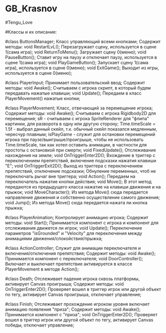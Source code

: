 # GB_Krasnov
#Tengu_Love

#Классы и их описание:

#class ButtonsManager;
  Класс управляющий всеми кнопками;
  Содержит методы:
    void RestartLvL();
      Перезагружает сцену, используется в сцене 1(сама игра);
    void ReturnToMenu();
      Загружает сцену 0(меню);
    void PauseButton();
      Ставит игру на паузу и отключает паузу, используется в сцене 1(сама игра);
    void PlayGameButton();
      Запускает сцену 1(сама игра), используется в сцене 0(меню);
    void ExitGame();
      Выходит из игры, используется в сцене 0(меню);
      
#class PlayerInput;
  Принимает пользовательский ввод;
  Содержит методы:
    void Awake();
      Считываем с игрока скрипт, в который будем передавать нажатые клавиши;
    void Update();
      Передаем в класс PlayerMovement() нажатые кнопки;
      
#class PlayerMovement;
  Класс, отвечающий за перемещение игрока;
  Содержит методы:
    void Awake();
      Считываем с игрока Rigidbody2D для перемещения;
      sR - считываем с игрока SpriteRenderer для "флипа" картинки, для разворота в одну или другую сторону;
      Time.timeScale = 1.5f - выбрал данный скейл, т.к. обычный скейл показался медленным, чересчур плавным;
      isPlayGame - служит для остановки перемещений игрока при паузе/выигрыше/проигрыше, чтобы не использовать Time.timeScale, 
          так как хотел оставить анимации, в частности для простоты с остановкой при смерти;
    void FixedUpdate();
      Отслеживание нахождения на земле;
    void OnTriggerEnter2D();
      Вхождение в триггер с переключением препятствий, включение подсказки нажатия клавиши "Е";
    void OnTriggerExit2D();
      Выход из триггера с переключением препятствий, отключение подсказки;
      Обнуление переменных, чтоб не переключать рычаг вне триггера;
    void Action();
      Передаем на переключатель нажатие кнопки действия;
    void Move();
      В этот метод передаются из предыдущего класса нажатие на клавиши движения и на прыжок;
    void MoveCharacter();
      Из метода Move() сюда передается направление движения и собственно осуществление самого движения;
    void Jump();
      Из метода Move() сюда передается нажата ли кнопка прыжка;
      
#class PlayerAnimation;
  Контролирует анимацию игрока;
  Содержит методы:
    void Start();
      Принимается компонент <Animator> с игрока и компонент <PlayerMovement> для отслеживания движется ли игрок;
    void Update();
      Переключение параметров "isGrounded" и "Velocity" для переключения между анимациями движения/спокойствия/прыжка;
      
#class ActionController;
  Служит для анимации переключателя и включения/отключения препятствия;
  Содержит методы:
    void Awake();
      Принимается компонент <Animator> с переключателя;
    void DoorController();
      Включает и выключает препятствие активируется в классе PlayerMovement в методе Action();

#class Death;
  Отслеживает падение игрока сквозь платформы, активирует Canvas проигрыша;
  Содержит методы:
    void OnTriggerEnter2D();
      Проверяет вошел в триггер игрок или другой объект по тегу, активирует Canvas проигрыша, отключает управление;

#class Finish;
  Отслеживает прохождение игроком уровня включает анимацию появления "приза";
  Содержит методы:
    void Awake();
      Принимается компонент <Animator> с "приза";
    void OnTriggerEnter2D();
      Проверяет вошел в триггер игрок или другой объект по тегу, активирует Canvas победы, отключает управление;
